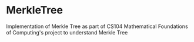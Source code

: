# MerkleTree
Implementation of Merkle Tree as part of CS104 Mathematical Foundations of Computing's project to understand Merkle Tree
